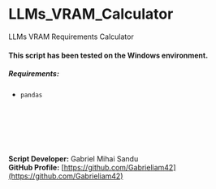 # LLMs_VRAM_Calculator

LLMs VRAM Requirements Calculator



#### This script has been tested on the Windows environment.



##### Requirements:

- `pandas`





<br><br>





<br><br>




**Script Developer:** Gabriel Mihai Sandu  
**GitHub Profile:** [https://github.com/Gabrieliam42](https://github.com/Gabrieliam42)

